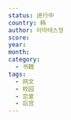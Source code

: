 ```yaml
---
status: 进行中
country: 韩
author: 아마테스형
score:
year:
month:
category:
  - 书籍
tags:
  - 网文
  - 校园
  - 恋爱
  - 后宫
---
```

